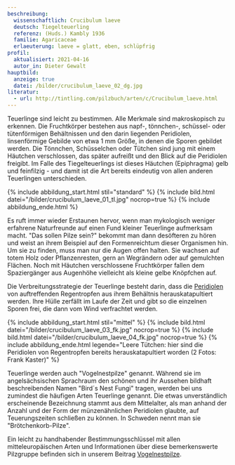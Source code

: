 ```yaml
---
beschreibung:
  wissenschaftlich: Crucibulum laeve
  deutsch: Tiegelteuerling
  referenz: (Huds.) Kambly 1936
  familie: Agaricaceae
  erlaeuterung: laeve = glatt, eben, schlüpfrig
profil:
  aktualisiert: 2021-04-16
  autor_in: Dieter Gewalt
hauptbild:
  anzeige: true
  datei: /bilder/crucibulum_laeve_02_dg.jpg
literatur:
  - url: http://tintling.com/pilzbuch/arten/c/Crucibulum_laeve.html
---
```


Teuerlinge sind leicht zu bestimmen. Alle Merkmale sind makroskopisch zu erkennen. Die Fruchtkörper bestehen aus napf-, tönnchen-, schüssel- oder tütenförmigen Behältnissen und den darin liegenden Peridiolen, linsenförmige Gebilde von etwa 1 mm Größe, in denen die Sporen gebildet werden. Die Tönnchen, Schüsselchen oder Tütchen sind jung mit einem Häutchen verschlossen, das später aufreißt und den Blick auf die Peridiolen freigibt. Im Falle des Tiegelteuerlings ist dieses Häutchen (Epiphragma) gelb und feinfilzig - und damit ist die Art bereits eindeutig von allen anderen Teuerlingen unterschieden.

{% include abbildung_start.html stil="standard" %}
{% include bild.html datei="/bilder/crucibulum_laeve_01_tl.jpg" nocrop=true %}
{% include abbildung_ende.html %}

Es ruft immer wieder Erstaunen hervor, wenn man mykologisch weniger erfahrene Naturfreunde auf einen Fund kleiner Teuerlinge aufmerksam macht. "Das sollen Pilze sein?" bekommt man dann desöfteren zu hören und weist an ihrem Beispiel auf den Formenreichtum dieser Organismen hin. Um sie zu finden, muss man nur die Augen offen halten. Sie wachsen auf totem Holz oder Pflanzenresten, gern an Wegrändern oder auf gemulchten Flächen. Noch mit Häutchen verschlossene Fruchtkörper fallen dem Spaziergänger aus Augenhöhe vielleicht als kleine gelbe Knöpfchen auf.

Die Verbreitungsstrategie der Teuerlinge besteht darin, dass die [Peridiolen](Peridiole "Glossar") von auftreffenden Regentropfen aus ihrem Behältnis herauskatapultiert werden. Ihre Hülle zerfällt im Laufe der Zeit und gibt so die einzelnen Sporen frei, die dann vom Wind verfrachtet werden.

{% include abbildung_start.html stil="mittel" %}
{% include bild.html datei="/bilder/crucibulum_laeve_03_fk.jpg" nocrop=true %}
{% include bild.html datei="/bilder/crucibulum_laeve_04_fk.jpg" nocrop=true %}
{% include abbildung_ende.html legende="Leere Tütchen: hier sind die Peridiolen von Regentropfen bereits herauskatapultiert worden  (2 Fotos: Frank Kaster)" %}

Teuerlinge werden auch "Vogelnestpilze" genannt. Während sie im angelsächsischen Sprachraum den schönen und ihr Aussehen bildhaft beschreibenden Namen "Bird´s Nest Fungi" tragen, werden bei uns zumindest die häufigen Arten Teuerlinge genannt. Die etwas unverständlich erscheinende Bezeichnung stammt aus dem Mittelalter, als man anhand der Anzahl und der Form der münzenähnlichen Peridiolen glaubte, auf Teuerungszeiten schließen zu können. In Schweden nennt man sie "Brötchenkorb-Pilze".

Ein leicht zu handhabender Bestimmungsschlüssel mit allen mitteleuropäischen Arten und Informationen über diese bemerkenswerte Pilzgruppe befinden sich in unserem Beitrag [Vogelnestpilze](/verwandt/vogelnestpilze).

